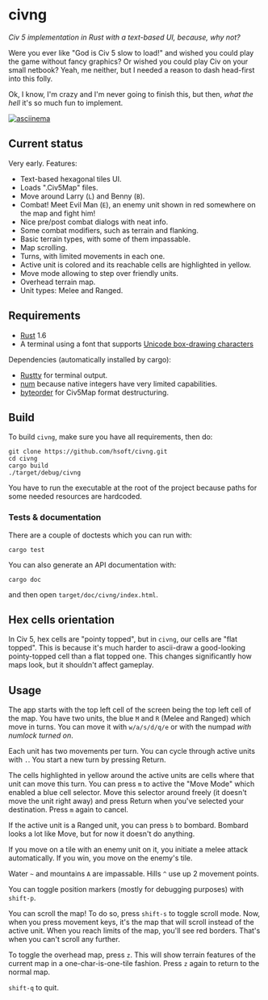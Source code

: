 # civng

*Civ 5 implementation in Rust with a text-based UI, because, why not?*

Were you ever like "God is Civ 5 slow to load!" and wished you could play the game without fancy
graphics? Or wished you could play Civ on your small netbook? Yeah, me neither, but I needed a
reason to dash head-first into this folly.

Ok, I know, I'm crazy and I'm never going to finish this, but then, *what the hell* it's so much
fun to implement.

[![asciinema](https://asciinema.org/a/aua9h6fm41wyo9eapwpicdlhl.png)](https://asciinema.org/a/aua9h6fm41wyo9eapwpicdlhl)

## Current status

Very early. Features:

* Text-based hexagonal tiles UI.
* Loads ".Civ5Map" files.
* Move around Larry (`L`) and Benny (`B`).
* Combat! Meet Evil Man (`E`), an enemy unit shown in red somewhere on the map and fight him!
* Nice pre/post combat dialogs with neat info.
* Some combat modifiers, such as terrain and flanking.
* Basic terrain types, with some of them impassable.
* Map scrolling.
* Turns, with limited movements in each one.
* Active unit is colored and its reachable cells are highlighted in yellow.
* Move mode allowing to step over friendly units.
* Overhead terrain map.
* Unit types: Melee and Ranged.

## Requirements

* [Rust][rust] 1.6
* A terminal using a font that supports [Unicode box-drawing characters][boxdrawing]

Dependencies (automatically installed by cargo):

* [Rustty][rustty] for terminal output.
* [num][num] because native integers have very limited capabilities.
* [byteorder][byteorder] for Civ5Map format destructuring.

## Build

To build `civng`, make sure you have all requirements, then do:

    git clone https://github.com/hsoft/civng.git
    cd civng
    cargo build
    ./target/debug/civng

You have to run the executable at the root of the project because paths for some needed resources
are hardcoded.

### Tests & documentation

There are a couple of doctests which you can run with:

    cargo test

You can also generate an API documentation with:

    cargo doc

and then open `target/doc/civng/index.html`.

## Hex cells orientation

In Civ 5, hex cells are "pointy topped", but in `civng`, our cells are "flat topped". This is
because it's much harder to ascii-draw a good-looking pointy-topped cell than a flat topped one.
This changes significantly how maps look, but it shouldn't affect gameplay.

## Usage

The app starts with the top left cell of the screen being the top left cell of the map. You have
two units, the blue `M` and `R` (Melee and Ranged) which move in turns. You can move it with
`w/a/s/d/q/e` or with the numpad *with numlock turned on*.

Each unit has two movements per turn. You can cycle through active units with `.`. You start a new
turn by pressing Return.

The cells highlighted in yellow around the active units are cells where that unit can move this
turn. You can press `m` to active the "Move Mode" which enabled a blue cell selector. Move this
selector around freely (it doesn't move the unit right away) and press Return when you've selected
your destination. Press `m` again to cancel.

If the active unit is a Ranged unit, you can press `b` to bombard. Bombard looks a lot like Move,
but for now it doesn't do anything.

If you move on a tile with an enemy unit on it, you initiate a melee attack automatically. If you
win, you move on the enemy's tile.

Water `~` and mountains `A` are impassable. Hills `^` use up 2 movement points.

You can toggle position markers (mostly for debugging purposes) with `shift-p`.

You can scroll the map! To do so, press `shift-s` to toggle scroll mode. Now, when you press
movement keys, it's the map that will scroll instead of the active unit. When you reach limits of
the map, you'll see red borders. That's when you can't scroll any further.

To toggle the overhead map, press `z`. This will show terrain features of the current map in a
one-char-is-one-tile fashion. Press `z` again to return to the normal map.

`shift-q` to quit.

[rust]: http://www.rust-lang.org/
[boxdrawing]: https://en.wikipedia.org/wiki/Box-drawing_character
[rustty]: https://github.com/cpjreynolds/rustty
[num]: https://crates.io/crates/num
[byteorder]: https://crates.io/crates/byteorder

